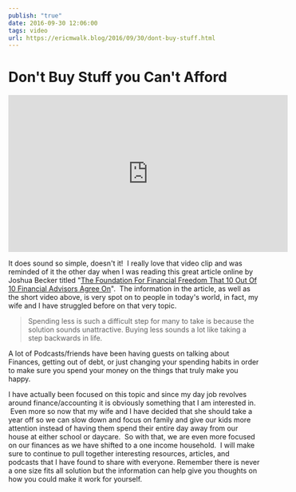 ```yaml
---
publish: "true"
date: 2016-09-30 12:06:00
tags: video
url: https://ericmwalk.blog/2016/09/30/dont-buy-stuff.html
---
```


# Don't Buy Stuff you Can't Afford

<iframe width="560" height="315" src="https://www.youtube.com/embed/R3ZJKN_5M44" title="YouTube video player" frameborder="0" allow="accelerometer; autoplay; clipboard-write; encrypted-media; gyroscope; picture-in-picture" allowfullscreen></iframe>

It does sound so simple, doesn't it!  I really love that video clip and was reminded of it the other day when I was reading this great article online by Joshua Becker titled "<a href="http://www.forbes.com/sites/joshuabecker/2016/09/16/the-one-foundation-for-financial-freedom-that-10-out-of-10-financial-advisors-agree-on/#f5f105d76f19">The Foundation For Financial Freedom That 10 Out Of 10 Financial Advisors Agree On</a>".  The information in the article, as well as the short video above, is very spot on to people in today's world, in fact, my wife and I have struggled before on that very topic.

> Spending less is such a difficult step for many to take is because the solution sounds unattractive. Buying less sounds a lot like taking a step backwards in life.
 
A lot of Podcasts/friends have been having guests on talking about Finances, getting out of debt, or just changing your spending habits in order to make sure you spend your money on the things that truly make you happy.

I have actually been focused on this topic and since my day job revolves around finance/accounting it is obviously something that I am interested in.  Even more so now that my wife and I have decided that she should take a year off so we can slow down and focus on family and give our kids more attention instead of having them spend their entire day away from our house at either school or daycare.  So with that, we are even more focused on our finances as we have shifted to a one income household.  I will make sure to continue to pull together interesting resources, articles, and podcasts that I have found to share with everyone. Remember there is never a one size fits all solution but the information can help give you thoughts on how you could make it work for yourself.
